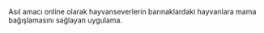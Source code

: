 Asıl amacı online olarak hayvanseverlerin barınaklardaki hayvanlara mama bağışlamasını sağlayan uygulama.
